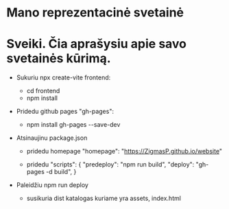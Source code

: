 # Mano reprezentacinė svetainė

# Sveiki. Čia aprašysiu apie savo svetainės kūrimą.

- Sukuriu npx create-vite frontend:
   * cd frontend
   * npm install

- Pridedu github pages "gh-pages":
   * npm install gh-pages --save-dev

- Atsinaujinu package.json
   * pridedu homepage "homepage": "https://ZigmasP.github.io/website"

   * pridedu "scripts": {
                "predeploy": "npm run build",
                "deploy": "gh-pages -d build",
              }

- Paleidžiu npm run deploy
  * susikuria dist katalogas kuriame yra assets, index.html



